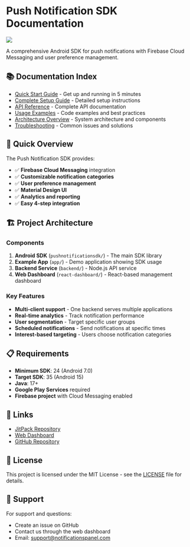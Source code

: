 # Push Notification SDK Documentation

[![](https://jitpack.io/v/omrip500/NotificationsSDK.svg)](https://jitpack.io/#omrip500/NotificationsSDK)

A comprehensive Android SDK for push notifications with Firebase Cloud Messaging and user preference management.

## 📚 Documentation Index

- [Quick Start Guide](quick-start.md) - Get up and running in 5 minutes
- [Complete Setup Guide](setup-guide.md) - Detailed setup instructions
- [API Reference](api-reference.md) - Complete API documentation
- [Usage Examples](usage-examples.md) - Code examples and best practices
- [Architecture Overview](architecture.md) - System architecture and components
- [Troubleshooting](troubleshooting.md) - Common issues and solutions

## 🚀 Quick Overview

The Push Notification SDK provides:

- ✅ **Firebase Cloud Messaging** integration
- ✅ **Customizable notification categories**
- ✅ **User preference management**
- ✅ **Material Design UI**
- ✅ **Analytics and reporting**
- ✅ **Easy 4-step integration**

## 🏗️ Project Architecture

### Components

1. **Android SDK** (`pushnotificationsdk/`) - The main SDK library
2. **Example App** (`app/`) - Demo application showing SDK usage
3. **Backend Service** (`backend/`) - Node.js API service
4. **Web Dashboard** (`react-dashboard/`) - React-based management dashboard

### Key Features

- **Multi-client support** - One backend serves multiple applications
- **Real-time analytics** - Track notification performance
- **User segmentation** - Target specific user groups
- **Scheduled notifications** - Send notifications at specific times
- **Interest-based targeting** - Users choose notification categories

## 📋 Requirements

- **Minimum SDK**: 24 (Android 7.0)
- **Target SDK**: 35 (Android 15)
- **Java**: 17+
- **Google Play Services** required
- **Firebase project** with Cloud Messaging enabled

## 🔗 Links

- [JitPack Repository](https://jitpack.io/#omrip500/NotificationsSDK)
- [Web Dashboard](https://notificationspanel.com)
- [GitHub Repository](https://github.com/omrip500/NotificationsSDK)

## 📄 License

This project is licensed under the MIT License - see the [LICENSE](../LICENSE) file for details.

## 🤝 Support

For support and questions:
- Create an issue on GitHub
- Contact us through the web dashboard
- Email: support@notificationspanel.com
